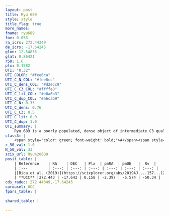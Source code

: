 ```yaml
---
layout: post
title: Ryu 689
style: style
title_flag: true
more_names: 
fname: ryu689
fov: 0.053
ra_icrs: 272.44349
de_icrs: -17.64245
glon: 12.54835
glat: 0.86421
r50: 1.6
plx: 0.1582
UTI: "0.32"
UTI_COLOR: "#fee6ca"
UTI_C_N_COL: "#fee8cc"
UTI_C_dens_COL: "#d2ecc9"
UTI_C_C3_COL: "#ffffe8"
UTI_C_lit_COL: "#e0a6b3"
UTI_C_dup_COL: "#a6cab9"
UTI_C_N: 0.33
UTI_C_dens: 0.76
UTI_C_C3: 0.5
UTI_C_lit: 0.0
UTI_C_dup: 1.0
UTI_summary: |
    Ryu 689 is a poorly populated, dense object of intermediate C3 quality. It is rarely studied in the literature, with no articles listed in the last 6 years.
class3: |
    <span style="color: green; font-weight: bold;">A</span><span style="color: purple; font-weight: bold;">D</span>
r_50_val: 1.6
N_50_val: 33
scix_url: Ryu%20689
posit_table: |
    | Reference    | RA    | DEC   | Plx  | pmRA  | pmDE   |  Rv  |
    | :---         | :---: | :---: | :---: | :---: | :---: | :---: |
    |[Bica et al. (2019)](https://scixplorer.org/abs/2019AJ....157...12B) | 272.434 | -17.633 | -- | -- | -- | -- |
    | **UCC** |272.443 | -17.642 | 0.158 | -2.397 | -5.574 | -50.34 | 
cds_radec: 272.44349,-17.64245
carousel: UCC
fpars_table: |
    
shared_table: |
    
---
```

